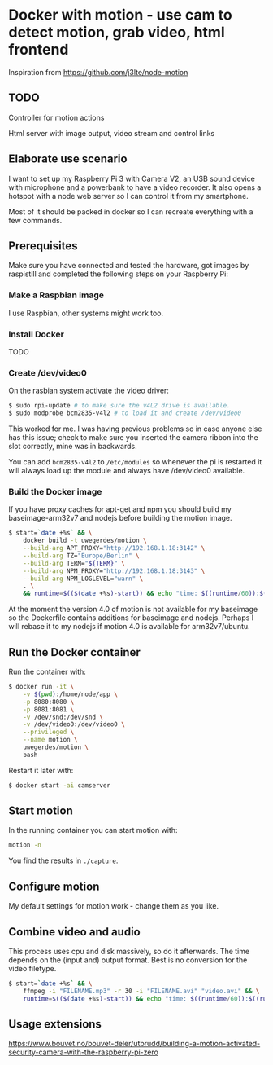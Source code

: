 # Docker with motion - use cam to detect motion, grab video, html frontend

Inspiration from https://github.com/j3lte/node-motion

## TODO

Controller for motion actions

Html server with image output, video stream and control links

## Elaborate use scenario

I want to set up my Raspberry Pi 3 with Camera V2, an USB sound device with microphone and a powerbank to have a video recorder. It also opens a hotspot with a node web server so I can control it from my smartphone.

Most of it should be packed in docker so I can recreate everything with a few commands.

## Prerequisites

Make sure you have connected and tested the hardware, got images by raspistill and completed the following steps on your Raspberry Pi:

### Make a Raspbian image

I use Raspbian, other systems might work too.

### Install Docker

TODO

### Create /dev/video0

On the rasbian system activate the video driver:

```bash
$ sudo rpi-update # to make sure the v4L2 drive is available.
$ sudo modprobe bcm2835-v4l2 # to load it and create /dev/video0
```

This worked for me. I was having previous problems so in case anyone else has this issue; check to make sure you inserted the camera ribbon into the slot correctly, mine was in backwards.

You can add `bcm2835-v4l2` to `/etc/modules` so whenever the pi is restarted it will always load up the module and always have /dev/video0 available.

### Build the Docker image

If you have proxy caches for apt-get and npm you should build my baseimage-arm32v7 and nodejs before building the motion image.

```bash
$ start=`date +%s` && \
	docker build -t uwegerdes/motion \
	--build-arg APT_PROXY="http://192.168.1.18:3142" \
	--build-arg TZ="Europe/Berlin" \
	--build-arg TERM="${TERM}" \
	--build-arg NPM_PROXY="http://192.168.1.18:3143" \
	--build-arg NPM_LOGLEVEL="warn" \
	. \
	&& runtime=$(($(date +%s)-start)) && echo "time: $((runtime/60)):$((runtime%60))"
```

At the moment the version 4.0 of motion is not available for my baseimage so the Dockerfile contains additions for baseimage and nodejs. Perhaps I will rebase it to my nodejs if motion 4.0 is available for arm32v7/ubuntu.

## Run the Docker container

Run the container with:

```bash
$ docker run -it \
	-v $(pwd):/home/node/app \
	-p 8080:8080 \
	-p 8081:8081 \
	-v /dev/snd:/dev/snd \
	-v /dev/video0:/dev/video0 \
	--privileged \
	--name motion \
	uwegerdes/motion \
	bash
```

Restart it later with:

```bash
$ docker start -ai camserver
```

## Start motion

In the running container you can start motion with:

```bash
motion -n
```

You find the results in `./capture`.

## Configure motion

My default settings for motion work - change them as you like.

## Combine video and audio

This process uses cpu and disk massively, so do it afterwards. The time depends on the (input and) output format. Best is no conversion for the video filetype.

```bash
$ start=`date +%s` && \
	ffmpeg -i "FILENAME.mp3" -r 30 -i "FILENAME.avi" "video.avi" && \
	runtime=$(($(date +%s)-start)) && echo "time: $((runtime/60)):$((runtime%60))"
```

## Usage extensions

https://www.bouvet.no/bouvet-deler/utbrudd/building-a-motion-activated-security-camera-with-the-raspberry-pi-zero


